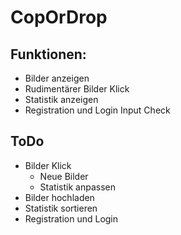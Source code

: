 # CopOrDrop
## Funktionen:
- Bilder anzeigen
- Rudimentärer Bilder Klick
- Statistik anzeigen
- Registration und Login Input Check
## ToDo
- Bilder Klick
  - Neue Bilder
  - Statistik anpassen
- Bilder hochladen
- Statistik sortieren
- Registration und Login
